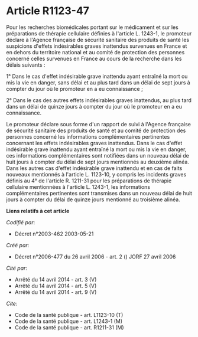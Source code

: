 # Article R1123-47

Pour les recherches biomédicales portant sur le médicament et sur les préparations de thérapie cellulaire définies à
l'article L. 1243-1, le promoteur déclare à l'Agence française de sécurité sanitaire des produits de santé les suspicions
d'effets indésirables graves inattendus survenues en France et en dehors du territoire national et au comité de protection
des personnes concerné celles survenues en France au cours de la recherche dans les délais suivants :

1° Dans le cas d'effet indésirable grave inattendu ayant entraîné la mort ou mis la vie en danger, sans délai et au plus tard
dans un délai de sept jours à compter du jour où le promoteur en a eu connaissance ;

2° Dans le cas des autres effets indésirables graves inattendus, au plus tard dans un délai de quinze jours à compter du jour
où le promoteur en a eu connaissance.

Le promoteur déclare sous forme d'un rapport de suivi à l'Agence française de sécurité sanitaire des produits de santé et au
comité de protection des personnes concerné les informations complémentaires pertinentes concernant les effets indésirables
graves inattendus. Dans le cas d'effet indésirable grave inattendu ayant entraîné la mort ou mis la vie en danger, ces
informations complémentaires sont notifiées dans un nouveau délai de huit jours à compter du délai de sept jours mentionnés
au deuxième alinéa. Dans les autres cas d'effet indésirable grave inattendu et en cas de faits nouveaux mentionnés à
l'article L. 1123-10, y compris les incidents graves définis au 4° de l'article R. 1211-31 pour les préparations de thérapie
cellulaire mentionnées à l'article L. 1243-1, les informations complémentaires pertinentes sont transmises dans un nouveau
délai de huit jours à compter du délai de quinze jours mentionné au troisième alinéa.

**Liens relatifs à cet article**

_Codifié par_:

  - Décret n°2003-462 2003-05-21

_Créé par_:

  - Décret n°2006-477 du 26 avril 2006 - art. 2 () JORF 27 avril 2006

_Cité par_:

  - Arrêté du 14 avril 2014 - art. 3 (V)
  - Arrêté du 14 avril 2014 - art. 5 (V)
  - Arrêté du 14 avril 2014 - art. 9 (V)

_Cite_:

  - Code de la santé publique - art. L1123-10 (T)
  - Code de la santé publique - art. L1243-1 (M)
  - Code de la santé publique - art. R1211-31 (M)
